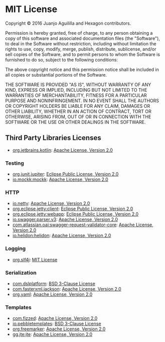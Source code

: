 
# MIT License

Copyright &copy; 2016 Juanjo Aguililla and Hexagon contributors.

Permission is hereby granted, free of charge, to any person obtaining a copy
of this software and associated documentation files (the "Software"), to deal
in the Software without restriction, including without limitation the rights
to use, copy, modify, merge, publish, distribute, sublicense, and/or sell
copies of the Software, and to permit persons to whom the Software is
furnished to do so, subject to the following conditions:

The above copyright notice and this permission notice shall be included in all
copies or substantial portions of the Software.

THE SOFTWARE IS PROVIDED "AS IS", WITHOUT WARRANTY OF ANY KIND, EXPRESS OR
IMPLIED, INCLUDING BUT NOT LIMITED TO THE WARRANTIES OF MERCHANTABILITY,
FITNESS FOR A PARTICULAR PURPOSE AND NONINFRINGEMENT. IN NO EVENT SHALL THE
AUTHORS OR COPYRIGHT HOLDERS BE LIABLE FOR ANY CLAIM, DAMAGES OR OTHER
LIABILITY, WHETHER IN AN ACTION OF CONTRACT, TORT OR OTHERWISE, ARISING FROM,
OUT OF OR IN CONNECTION WITH THE SOFTWARE OR THE USE OR OTHER DEALINGS IN THE
SOFTWARE.

## Third Party Libraries Licenses
* [org.jetbrains.kotlin](https://kotlinlang.org): [Apache License, Version 2.0]

### Testing
* [org.junit.jupiter](https://junit.org/junit5): [Eclipse Public License, Version 2.0]
* [io.mockk:mockk](https://mockk.io): [Apache License, Version 2.0]

### HTTP
* [io.netty](https://netty.io): [Apache License, Version 2.0]
* [org.eclipse.jetty:client](https://www.eclipse.org/jetty): [Eclipse Public License, Version 2.0]
* [org.eclipse.jetty:webapp](https://www.eclipse.org/jetty): [Eclipse Public License, Version 2.0]
* [io.swagger.parser.v3](https://swagger.io): [Apache License, Version 2.0]
* [com.atlassian.oai:swagger-request-validator-core](https://bitbucket.org/atlassian/swagger-request-validator): [Apache License, Version 2.0]
* [io.helidon:helidon](https://helidon.io): [Apache License, Version 2.0]

### Logging
* [org.slf4j](https://www.slf4j.org): [MIT License]

### Serialization
* [com.dslplatform](https://github.com/ngs-doo/dsl-json): [BSD 3-Clause License]
* [com.fasterxml.jackson](https://github.com/FasterXML/jackson): [Apache License, Version 2.0]
* [org.yaml](https://www.snakeyaml.org): [Apache License, Version 2.0]

### Templates
* [com.fizzed](https://github.com/fizzed/rocker): [Apache License, Version 2.0]
* [io.pebbletemplates](https://pebbletemplates.io): [BSD 3-Clause License]
* [org.freemarker](https://freemarker.apache.org): [Apache License, Version 2.0]
* [gg.jte:jte](https://jte.gg): [Apache License, Version 2.0]

[Apache License, Version 2.0]: https://www.apache.org/licenses/LICENSE-2.0
[Eclipse Public License, Version 2.0]: https://www.eclipse.org/legal/epl-2.0
[GNU Lesser General Public License]: https://www.gnu.org/licenses/old-licenses/lgpl-2.1
[BSD 3-Clause License]: https://opensource.org/licenses/BSD-3-Clause
[MIT License]: https://opensource.org/licenses/MIT
